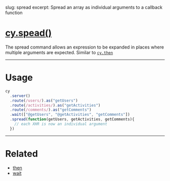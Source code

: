 slug: spread
excerpt: Spread an array as individual arguments to a callback function

# [cy.spead()](#usage)

The spread command allows an expression to be expanded in places where multiple arguments are expected. Similar to [`cy.then`](https://on.cypress.io/api/then)

***

# Usage

```javascript
cy
  .server()
  .route(/users/).as("getUsers")
  .route(/activities/).as("getActivities")
  .route(/comments/).as("getComments")
  .wait(["@getUsers", "@getActivities", "getComments"])
  .spread(function(getUsers, getActivities, getComments){
    // each XHR is now an individual argument
  })
```

***

# Related

- [then](https://on.cypress.io/api/then)
- [wait](https://on.cypress.io/api/wait)